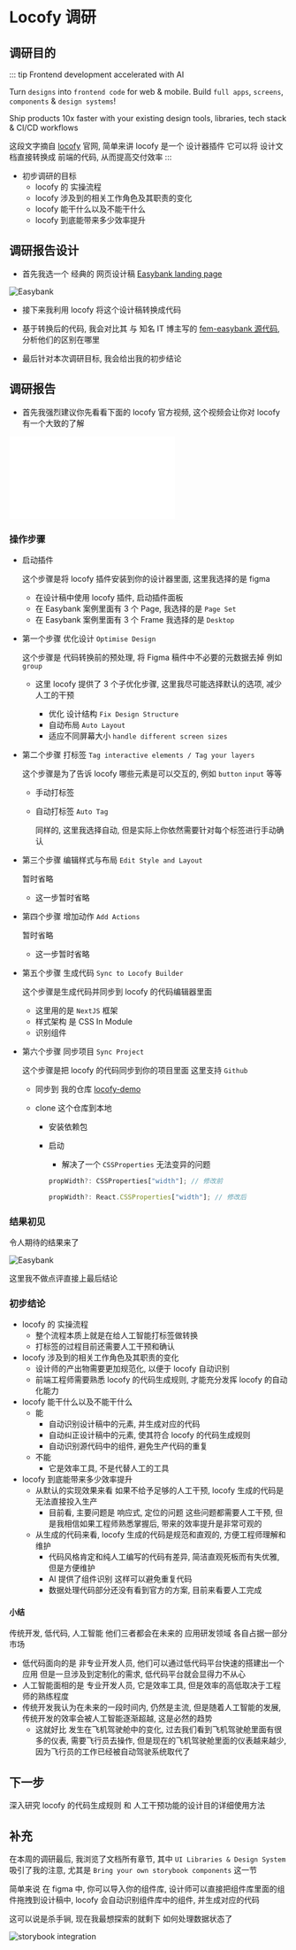 # Locofy 调研

## 调研目的

::: tip
Frontend development accelerated with AI

Turn `designs` into `frontend code` for web & mobile. Build `full apps`, `screens`, `components` & `design systems`!

Ship products 10x faster with your existing design tools, libraries, tech stack & CI/CD workflows

这段文字摘自 [locofy](https://www.locofy.ai/) 官网, 简单来讲 locofy 是一个 设计器插件 它可以将 设计文档直接转换成 前端的代码, 从而提高交付效率
:::

- 初步调研的目标
  - locofy 的 实操流程
  - locofy 涉及到的相关工作角色及其职责的变化
  - locofy 能干什么以及不能干什么
  - locofy 到底能带来多少效率提升

## 调研报告设计

- 首先我选一个 经典的 网页设计稿 [Easybank landing page](https://www.figma.com/community/file/1238393827801856905)

![Easybank](https://s3-alpha.figma.com/hub/file/3472998472/29522c29-03c6-4829-b7a9-503d8bf5c63b-cover.png)

- 接下来我利用 locofy 将这个设计稿转换成代码

- 基于转换后的代码, 我会对比其 与 知名 IT 博主写的 [ fem-easybank 源代码](https://github.com/thecodercoder/fem-easybank), 分析他们的区别在哪里

- 最后针对本次调研目标, 我会给出我的初步结论

## 调研报告

- 首先我强烈建议你先看看下面的 locofy 官方视频, 这个视频会让你对 locofy 有一个大致的了解

<iframe src="//player.bilibili.com/player.html?aid=574999995&bvid=BV1pz4y1u7PZ&cid=1239250115&page=1" scrolling="no" border="0" frameborder="no" framespacing="0" allowfullscreen="true"> </iframe>

### 操作步骤

- 启动插件

  这个步骤是将 locofy 插件安装到你的设计器里面, 这里我选择的是 figma

  - 在设计稿中使用 locofy 插件, 启动插件面板
  - 在 Easybank 案例里面有 3 个 Page, 我选择的是 `Page Set`
  - 在 Easybank 案例里面有 3 个 Frame 我选择的是 `Desktop`

- 第一个步骤 优化设计 `Optimise Design`

  这个步骤是 代码转换前的预处理, 将 Figma 稿件中不必要的元数据去掉 例如 `group`

  - 这里 locofy 提供了 3 个子优化步骤, 这里我尽可能选择默认的选项, 减少人工的干预

    - 优化 设计结构 `Fix Design Structure`
    - 自动布局 `Auto Layout`
    - 适应不同屏幕大小 `handle different screen sizes`

- 第二个步骤 打标签 `Tag interactive elements / Tag your layers`

  这个步骤是为了告诉 locofy 哪些元素是可以交互的, 例如 `button` `input` 等等

  - 手动打标签
  - 自动打标签 `Auto Tag`

    同样的, 这里我选择自动, 但是实际上你依然需要针对每个标签进行手动确认

- 第三个步骤 编辑样式与布局 `Edit Style and Layout`

  暂时省略

  - 这一步暂时省略

- 第四个步骤 增加动作 `Add Actions`

  暂时省略

  - 这一步暂时省略

- 第五个步骤 生成代码 `Sync to Locofy Builder`

  这个步骤是生成代码并同步到 locofy 的代码编辑器里面

  - 这里用的是 `NextJS` 框架
  - 样式架构 是 CSS In Module
  - 识别组件

- 第六个步骤 同步项目 `Sync Project`

  这个步骤是把 locofy 的代码同步到你的项目里面 这里支持 `Github`

  - 同步到 我的仓库 [locofy-demo](https://github.com/fancn21th/locofy-demo)
  - clone 这个仓库到本地

    - 安装依赖包
    - 启动

      - 解决了一个 `CSSProperties` 无法变异的问题

      ```jsx
      propWidth?: CSSProperties["width"]; // 修改前

      propWidth?: React.CSSProperties["width"]; // 修改后
      ```

### 结果初见

令人期待的结果来了

![Easybank](./fem-easybank-demo-stage-1.png)

这里我不做点评直接上最后结论

### 初步结论

- locofy 的 实操流程
  - 整个流程本质上就是在给人工智能打标签做转换
  - 打标签的过程目前还需要人工干预和确认
- locofy 涉及到的相关工作角色及其职责的变化
  - 设计师的产出物需要更加规范化, 以便于 locofy 自动识别
  - 前端工程师需要熟悉 locofy 的代码生成规则, 才能充分发挥 locofy 的自动化能力
- locofy 能干什么以及不能干什么
  - 能
    - 自动识别设计稿中的元素, 并生成对应的代码
    - 自动纠正设计稿中的元素, 使其符合 locofy 的代码生成规则
    - 自动识别源代码中的组件, 避免生产代码的重复
  - 不能
    - 它是效率工具, 不是代替人工的工具
- locofy 到底能带来多少效率提升
  - 从默认的实现效果来看 如果不给予足够的人工干预, locofy 生成的代码是无法直接投入生产
    - 目前看, 主要问题是 响应式, 定位的问题 这些问题都需要人工干预, 但是我相信如果工程师熟悉掌握后, 带来的效率提升是非常可观的
  - 从生成的代码来看, locofy 生成的代码是规范和直观的, 方便工程师理解和维护
    - 代码风格肯定和纯人工编写的代码有差异, 简洁直观死板而有失优雅, 但是方便维护
    - AI 提供了组件识别 这样可以避免重复代码
    - 数据处理代码部分还没有看到官方的方案, 目前来看要人工完成

#### 小结

传统开发, 低代码, 人工智能 他们三者都会在未来的 应用研发领域 各自占据一部分市场

- 低代码面向的是 非专业开发人员, 他们可以通过低代码平台快速的搭建出一个应用 但是一旦涉及到定制化的需求, 低代码平台就会显得力不从心
- 人工智能面相的是 专业开发人员, 它是效率工具, 但是效率的高低取决于工程师的熟练程度
- 传统开发我认为在未来的一段时间内, 仍然是主流, 但是随着人工智能的发展, 传统开发的效率会被人工智能逐渐超越, 这是必然的趋势
  - 这就好比 发生在飞机驾驶舱中的变化, 过去我们看到飞机驾驶舱里面有很多的仪表, 需要飞行员去操作, 但是现在的飞机驾驶舱里面的仪表越来越少, 因为飞行员的工作已经被自动驾驶系统取代了

## 下一步

深入研究 locofy 的代码生成规则 和 人工干预功能的设计目的详细使用方法

## 补充

在本周的调研最后, 我浏览了文档所有章节, 其中 `UI Libraries & Design System` 吸引了我的注意, 尤其是 `Bring your own storybook components` 这一节

简单来说 在 figma 中, 你可以导入你的组件库, 设计师可以直接把组件库里面的组件拖拽到设计稿中, locofy 会自动识别组件库中的组件, 并生成对应的代码

这可以说是杀手锏, 现在我最想探索的就剩下 如何处理数据状态了

![storybook integration](./locofy-sb-integration.png)
